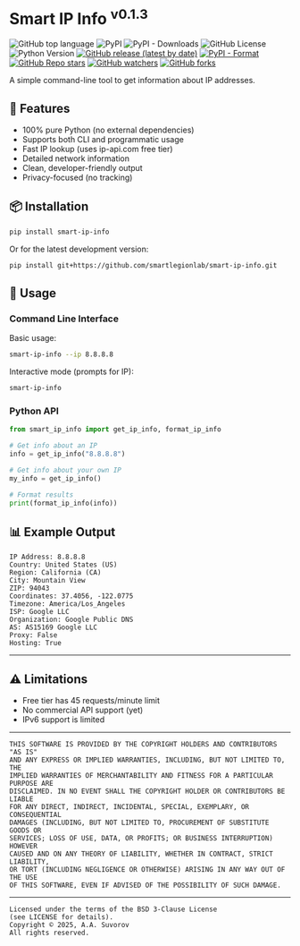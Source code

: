 # Smart IP Info <sup>v0.1.3</sup>

![GitHub top language](https://img.shields.io/github/languages/top/smartlegionlab/smart-ip-info)
![PyPI](https://img.shields.io/pypi/v/smart-ip-info)
![PyPI - Downloads](https://img.shields.io/pypi/dm/smart-ip-info?label=pypi%20downloads)
![GitHub License](https://img.shields.io/github/license/smartlegionlab/smart-ip-info)
![Python Version](https://img.shields.io/badge/python-3.8%2B-blue)
[![GitHub release (latest by date)](https://img.shields.io/github/v/release/smartlegionlab/smart-ip-info)](https://github.com/smartlegionlab/smart-ip-info/)
[![PyPI - Format](https://img.shields.io/pypi/format/smart-ip-info)](https://pypi.org/project/smart-ip-info)
[![GitHub Repo stars](https://img.shields.io/github/stars/smartlegionlab/smart-ip-info?style=social)](https://github.com/smartlegionlab/smart-ip-info/)
[![GitHub watchers](https://img.shields.io/github/watchers/smartlegionlab/smart-ip-info?style=social)](https://github.com/smartlegionlab/smart-ip-info/)
[![GitHub forks](https://img.shields.io/github/forks/smartlegionlab/smart-ip-info?style=social)](https://github.com/smartlegionlab/smart-ip-info/)

A simple command-line tool to get information about IP addresses.

## 🌟 Features

- 100% pure Python (no external dependencies)
- Supports both CLI and programmatic usage
- Fast IP lookup (uses ip-api.com free tier)
- Detailed network information
- Clean, developer-friendly output
- Privacy-focused (no tracking)

## 📦 Installation

```bash
pip install smart-ip-info
```

Or for the latest development version:

```bash
pip install git+https://github.com/smartlegionlab/smart-ip-info.git
```

## 🚀 Usage

### Command Line Interface

Basic usage:
```bash
smart-ip-info --ip 8.8.8.8
```

Interactive mode (prompts for IP):
```bash
smart-ip-info
```

### Python API

```python
from smart_ip_info import get_ip_info, format_ip_info

# Get info about an IP
info = get_ip_info("8.8.8.8")

# Get info about your own IP
my_info = get_ip_info()

# Format results
print(format_ip_info(info))
```

## 📊 Example Output

```plaintext
IP Address: 8.8.8.8
Country: United States (US)
Region: California (CA)
City: Mountain View
ZIP: 94043
Coordinates: 37.4056, -122.0775
Timezone: America/Los_Angeles
ISP: Google LLC
Organization: Google Public DNS
AS: AS15169 Google LLC
Proxy: False
Hosting: True
```
---

## ⚠️ Limitations

- Free tier has 45 requests/minute limit
- No commercial API support (yet)
- IPv6 support is limited

***

    THIS SOFTWARE IS PROVIDED BY THE COPYRIGHT HOLDERS AND CONTRIBUTORS "AS IS"
    AND ANY EXPRESS OR IMPLIED WARRANTIES, INCLUDING, BUT NOT LIMITED TO, THE
    IMPLIED WARRANTIES OF MERCHANTABILITY AND FITNESS FOR A PARTICULAR PURPOSE ARE
    DISCLAIMED. IN NO EVENT SHALL THE COPYRIGHT HOLDER OR CONTRIBUTORS BE LIABLE
    FOR ANY DIRECT, INDIRECT, INCIDENTAL, SPECIAL, EXEMPLARY, OR CONSEQUENTIAL
    DAMAGES (INCLUDING, BUT NOT LIMITED TO, PROCUREMENT OF SUBSTITUTE GOODS OR
    SERVICES; LOSS OF USE, DATA, OR PROFITS; OR BUSINESS INTERRUPTION) HOWEVER
    CAUSED AND ON ANY THEORY OF LIABILITY, WHETHER IN CONTRACT, STRICT LIABILITY,
    OR TORT (INCLUDING NEGLIGENCE OR OTHERWISE) ARISING IN ANY WAY OUT OF THE USE
    OF THIS SOFTWARE, EVEN IF ADVISED OF THE POSSIBILITY OF SUCH DAMAGE.

***

    Licensed under the terms of the BSD 3-Clause License
    (see LICENSE for details).
    Copyright © 2025, A.A. Suvorov
    All rights reserved.